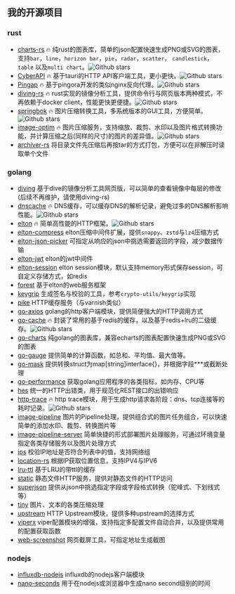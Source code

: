 ## 我的开源项目

### rust

- [charts-rs](https://github.com/vicanso/charts-rs) :fire: 纯rust的图表库，简单的json配置快速生成PNG或SVG的图表，支持`bar`，`line`，`horizon bar`，`pie`，`radar`，`scatter`， `candlestick`， `table` 以及`multi chart`。![Github stars](https://img.shields.io/github/stars/vicanso/charts-rs)
- [CyberAPI](https://github.com/vicanso/cyberapi) :fire: 基于tauri的HTTP API客户端工具，更小更快。![Github stars](https://img.shields.io/github/stars/vicanso/cyberapi)
- [Pingap](https://github.com/vicanso/pingap) :fire: 基于pingora开发的类似nginx反向代理。![Github stars](https://img.shields.io/github/stars/vicanso/pingap)
- [diving-rs](https://github.com/vicanso/diving-rs) :fire: rust实现的镜像分析工具，提供命令行与网页版本两种模式，不再依赖于docker client，性能更快更便捷。![Github stars](https://img.shields.io/github/stars/vicanso/diving-rs)
- [springbok](https://github.com/vicanso/springbok) :fire: 图片压缩转换工具，多系统版本的GUI工具，方便简单。![Github stars](https://img.shields.io/github/stars/vicanso/springbok)
- [image-optim](https://github.com/vicanso/image-optim) :fire: 图片压缩服务，支持缩放、裁剪、水印以及图片格式转换功能，并计算压缩之后(同样的尺寸)的图片的差异值。![Github stars](https://img.shields.io/github/stars/vicanso/image-optim)
- [archiver-rs](https://github.com/vicanso/archiver-rs) 将目录文件先压缩后再按tar的方式打包，方便可以在非解压时读取单个文件

### golang

- [diving](https://github.com/vicanso/diving) 基于dive的镜像分析工具网页版，可以简单的查看镜像中每层的修改(后续不再维护，请使用diving-rs)
- [dnscache](https://github.com/vicanso/dnscache) :fire: DNS缓存，可以缓存DNS的解析记录，避免过多的DNS解析影响性能。![Github stars](https://img.shields.io/github/stars/vicanso/dnscache)
- [elton](https://github.com/vicanso/elton) :fire: 简单高性能的HTTP框架。![Github stars](https://img.shields.io/github/stars/vicanso/elton)
- [elton-compress](https://github.com/vicanso/elton-compress) elton压缩中间件扩展，提供`snappy`、`zstd`与`lz4`压缩方式
- [elton-json-picker](https://github.com/vicanso/elton-json-picker) 可指定从响应的json中挑选需要返回的字段，减少数据传输
- [elton-jwt](https://github.com/vicanso/elton-jwt) elton的jwt中间件
- [elton-session](https://github.com/vicanso/elton-session) elton session模块，默认支持memory形式保存session，可自定义存储方式，如redis
- [forest](https://github.com/vicanso/forest) 基于elton的web服务框架
- [keygrip](https://github.com/vicanso/keygrip) 生成签名与校验的工具，参考`crypto-utils/keygrip`实现
- [pike](https://github.com/vicanso/pike) HTTP缓存服务（与varnish类似）
- [go-axios](https://github.com/vicanso/go-axios) golang的http客户端模块，提供简便强大的HTTP调用方式
- [go-cache](https://github.com/vicanso/go-cache) :fire: 封装了常用的基于redis的缓存，以及基于redis+lru的二级缓存。![Github stars](https://img.shields.io/github/stars/vicanso/go-cache)
- [go-charts](https://github.com/vicanso/go-charts) 纯golang的图表库，兼容echarts的图表配置快速生成PNG或SVG的图表
- [go-gauge](https://github.com/vicanso/go-gauge) 提供简单的计算函数，如总和、平均值、最大值等。
- [go-mask](https://github.com/vicanso/go-mask) 提供转换struct为map[string]interface{}，并根据字段\*\*\*或截断处理
- [go-performance](https://github.com/vicanso/go-performance) 获取golang应用程序的各类指标，如内存、CPU等
- [hes](https://github.com/vicanso/hes) 统一的HTTP出错类，用于规范化REST接口的出错响应
- [http-trace](https://github.com/vicanso/http-trace) :fire: http trace模块，用于生成http请求各阶段：dns、tcp连接等的耗时记录。![Github stars](https://img.shields.io/github/stars/vicanso/http-trace)
- [image-pipeline](https://github.com/vicanso/image-pipeline) 图片的Pipeline处理，提供组合式的图片任务组合，可以快速简单的添加水印、裁剪、转换图片等
- [image-pipeline-server](https://github.com/vicanso/image-pipeline-server) 简单快捷的形式部署图片处理服务，可通过环境变量指定各类存储服务以及图片处理方式
- [ips](https://github.com/vicanso/ips) 校验IP地址是否符合列表中的值，支持网络组
- [location-rs](https://github.com/vicanso/location-rs) 根据IP获取位置信息，支持IPV4与IPV6
- [lru-ttl](https://github.com/vicanso/lru-ttl) 基于LRU的带ttl的缓存
- [static](https://github.com/vicanso/static) 静态文件HTTP服务，提供对静态文件的HTTP访问
- [superjson](https://github.com/vicanso/superjson) 提供从json中挑选指定字段或字段格式转换（驼峰式、下划线式等）
- [tiny](https://github.com/vicanso/tiny) 图片、文本的各类压缩处理
- [upstream](https://github.com/vicanso/upstream) HTTP Upstream模块，提供多种upstream的选择方式
- [viperx](https://github.com/vicanso/viperx) viper配置模块的增强，支持指定多配置文件自动合并，以及提供常用的配置获取函数
- [web-screenshot](https://github.com/vicanso/web-screenshot) 网页截屏工具，可指定地址生成截图

### nodejs

- [influxdb-nodejs](https://github.com/vicanso/influxdb-nodejs) influxdb的nodejs客户端模块
- [nano-seconds](https://github.com/vicanso/nano-seconds) 用于在nodejs或浏览器中生成nano second级别的时间
